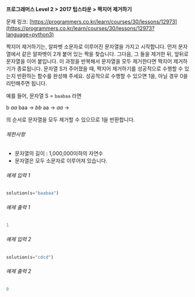 **프로그래머스 Level 2 > 2017 팁스타운 > 짝지어 제거하기**

문제 링크: [https://programmers.co.kr/learn/courses/30/lessons/12973](https://programmers.co.kr/learn/courses/30/lessons/12973?language=python3)

짝지어 제거하기는, 알파벳 소문자로 이루어진 문자열을 가지고 시작합니다. 먼저 문자열에서 같은 알파벳이 2개 붙어 있는 짝을 찾습니다. 그다음, 그 둘을 제거한 뒤, 앞뒤로 문자열을 이어 붙입니다. 이 과정을 반복해서 문자열을 모두 제거한다면 짝지어 제거하기가 종료됩니다. 문자열 S가 주어졌을 때, 짝지어 제거하기를 성공적으로 수행할 수 있는지 반환하는 함수를 완성해 주세요. 성공적으로 수행할 수 있으면 1을, 아닐 경우 0을 리턴해주면 됩니다.

예를 들어, 문자열 S = `baabaa` 라면

b _aa_ baa → _bb_ aa → _aa_ →

의 순서로 문자열을 모두 제거할 수 있으므로 1을 반환합니다.

###### 제한사항

- 문자열의 길이 : 1,000,000이하의 자연수
- 문자열은 모두 소문자로 이루어져 있습니다.

###### 예제 입력 1

```python
solution(s="baabaa")
```

###### 예제 출력 1

```python
1
```

###### 예제 입력 2

```python
solution(s="cdcd")
```

###### 예제 출력 2

```python
0
```
